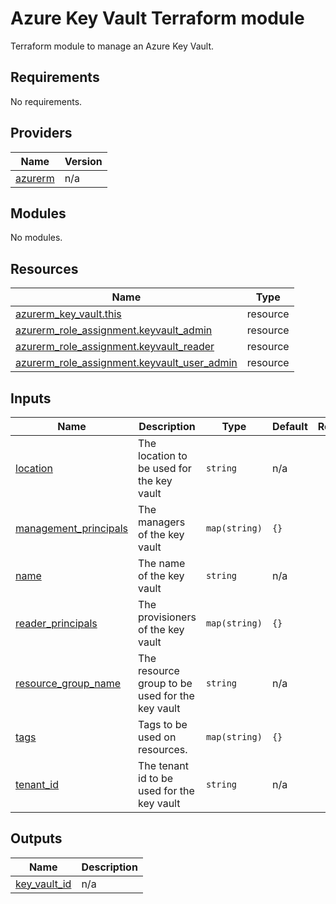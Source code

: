 # Azure Key Vault Terraform module

Terraform module to manage an Azure Key Vault.
<!-- BEGIN_TF_DOCS -->
## Requirements

No requirements.

## Providers

| Name | Version |
|------|---------|
| <a name="provider_azurerm"></a> [azurerm](#provider\_azurerm) | n/a |

## Modules

No modules.

## Resources

| Name | Type |
|------|------|
| [azurerm_key_vault.this](https://registry.terraform.io/providers/hashicorp/azurerm/latest/docs/resources/key_vault) | resource |
| [azurerm_role_assignment.keyvault_admin](https://registry.terraform.io/providers/hashicorp/azurerm/latest/docs/resources/role_assignment) | resource |
| [azurerm_role_assignment.keyvault_reader](https://registry.terraform.io/providers/hashicorp/azurerm/latest/docs/resources/role_assignment) | resource |
| [azurerm_role_assignment.keyvault_user_admin](https://registry.terraform.io/providers/hashicorp/azurerm/latest/docs/resources/role_assignment) | resource |

## Inputs

| Name | Description | Type | Default | Required |
|------|-------------|------|---------|:--------:|
| <a name="input_location"></a> [location](#input\_location) | The location to be used for the key vault | `string` | n/a | yes |
| <a name="input_management_principals"></a> [management\_principals](#input\_management\_principals) | The managers of the key vault | `map(string)` | `{}` | no |
| <a name="input_name"></a> [name](#input\_name) | The name of the key vault | `string` | n/a | yes |
| <a name="input_reader_principals"></a> [reader\_principals](#input\_reader\_principals) | The provisioners of the key vault | `map(string)` | `{}` | no |
| <a name="input_resource_group_name"></a> [resource\_group\_name](#input\_resource\_group\_name) | The resource group to be used for the key vault | `string` | n/a | yes |
| <a name="input_tags"></a> [tags](#input\_tags) | Tags to be used on resources. | `map(string)` | `{}` | no |
| <a name="input_tenant_id"></a> [tenant\_id](#input\_tenant\_id) | The tenant id to be used for the key vault | `string` | n/a | yes |

## Outputs

| Name | Description |
|------|-------------|
| <a name="output_key_vault_id"></a> [key\_vault\_id](#output\_key\_vault\_id) | n/a |
<!-- END_TF_DOCS -->
